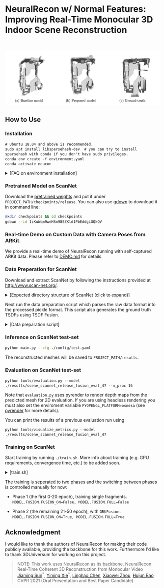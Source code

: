 # NeuralRecon w/ Normal Features: Improving Real-Time Monocular 3D Indoor Scene Reconstruction
<br/>

![Improvements over baseline model](imgs/header.png)

## How to Use

### Installation
```shell
# Ubuntu 18.04 and above is recommended.
sudo apt install libsparsehash-dev  # you can try to install sparsehash with conda if you don't have sudo privileges.
conda env create -f environment.yaml
conda activate neucon
```
<!-- Follow instructions in [torchsparse](https://github.com/mit-han-lab/torchsparse) to install torchsparse. -->

<details>
  <summary>[FAQ on environment installation]</summary>

 - `AttributeError: module 'torchsparse_backend' has no attribute 'hash_forward'`
   - Clone `torchsparse` to a local directory. If you have done that, recompile and install `torchsparse` after removing the `build` folder.

 - No sudo privileges to install `libsparsehash-dev`
   - Install `sparsehash` in conda (included in `environment.yaml`) and run `export CPLUS_INCLUDE_PATH=$CONDA_PREFIX/include` before installing `torchsparse`.

 - For other problems, you can also refer to the [FAQ](https://github.com/mit-han-lab/torchsparse/blob/master/docs/FAQ.md) in `torchsparse`.
</details>

### Pretrained Model on ScanNet
Download the [pretrained weights](https://drive.google.com/file/d/1zKuWqm9weHSm98SZKld1PbEddgLOQkQV/view?usp=sharing) and put it under 
`PROJECT_PATH/checkpoints/release`.
You can also use [gdown](https://github.com/wkentaro/gdown) to download it in command line:
```bash
mkdir checkpoints && cd checkpoints
gdown --id 1zKuWqm9weHSm98SZKld1PbEddgLOQkQV
```

### Real-time Demo on Custom Data with Camera Poses from ARKit.
We provide a real-time demo of NeuralRecon running with self-captured ARKit data.
Please refer to [DEMO.md](DEMO.md) for details.

### Data Preperation for ScanNet
Download and extract ScanNet by following the instructions provided at http://www.scan-net.org/.
<details>
  <summary>[Expected directory structure of ScanNet (click to expand)]</summary>
  
You can obtain the train/val/test split information from [here](https://github.com/ScanNet/ScanNet/tree/master/Tasks/Benchmark).
```
DATAROOT
└───scannet
│   └───scans
│   |   └───scene0000_00
│   |       └───color
│   |       │   │   0.jpg
│   |       │   │   1.jpg
│   |       │   │   ...
│   |       │   ...
│   └───scans_test
│   |   └───scene0707_00
│   |       └───color
│   |       │   │   0.jpg
│   |       │   │   1.jpg
│   |       │   │   ...
│   |       │   ...
|   └───scannetv2_test.txt
|   └───scannetv2_train.txt
|   └───scannetv2_val.txt
```
</details>

Next run the data preparation script which parses the raw data format into the processed pickle format.
This script also generates the ground truth TSDFs using TSDF Fusion.  
<details>
  <summary>[Data preparation script]</summary>

```bash
# Change PATH_TO_SCANNET and OUTPUT_PATH accordingly.
# For the training/val split:
python tools/tsdf_fusion/generate_gt.py --data_path PATH_TO_SCANNET --save_name all_tsdf_9 --window_size 9
# For the test split
python tools/tsdf_fusion/generate_gt.py --test --data_path PATH_TO_SCANNET --save_name all_tsdf_9 --window_size 9
```
</details>


### Inference on ScanNet test-set
```bash
python main.py --cfg ./config/test.yaml
```

The reconstructed meshes will be saved to `PROJECT_PATH/results`.


### Evaluation on ScanNet test-set
```
python tools/evaluation.py --model ./results/scene_scannet_release_fusion_eval_47 --n_proc 16
```

Note that `evaluation.py` uses pyrender to render depth maps from the predicted mesh for 2D evaluation.
If you are using headless rendering you must also set the enviroment variable `PYOPENGL_PLATFORM=osmesa`
(see [pyrender](https://pyrender.readthedocs.io/en/latest/install/index.html) for more details).

You can print the results of a previous evaluation run using
```
python tools/visualize_metrics.py --model ./results/scene_scannet_release_fusion_eval_47
```


### Training on ScanNet

Start training by running `./train.sh`.
More info about training (e.g. GPU requirements, convergence time, etc.) to be added soon.
<details>
  <summary>[train.sh]</summary>

```bash
#!/usr/bin/env bash
export CUDA_VISIBLE_DEVICES=0,1
python -m torch.distributed.launch --nproc_per_node=2 main.py --cfg ./config/train.yaml --normal_prior True
```
</details>

The training is seperated to two phases and the switching between phases is controlled manually for now:

-  Phase 1 (the first 0-20 epoch), training single fragments.
`MODEL.FUSION.FUSION_ON=False, MODEL.FUSION.FULL=False`


- Phase 2 (the remaining 21-50 epoch), with `GRUFusion`.
`MODEL.FUSION.FUSION_ON=True, MODEL.FUSION.FULL=True`


## Acknowledgment
I would like to thank the authors of NeuralRecon for making their code publicly available, providing the backbone for this work. Furthermore I'd like to thank 3DUniversum for working on this project. 

> NOTE: This work uses NeuralRecon as its backbone.
> NeuralRecon: Real-Time Coherent 3D Reconstruction from Monocular Video  
> [Jiaming Sun](https://jiamingsun.ml)<sup>\*</sup>, [Yiming Xie](https://ymingxie.github.io)<sup>\*</sup>, [Linghao Chen](https://github.com/f-sky), [Xiaowei Zhou](http://www.cad.zju.edu.cn/home/xzhou/), [Hujun Bao](http://www.cad.zju.edu.cn/bao/)  
> CVPR 2021 (Oral Presentation and Best Paper Candidate)
